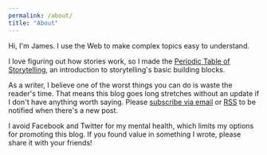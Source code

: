 ```yaml
---
permalink: /about/
title: "About"
---
```


Hi, I'm James. I use the Web to make complex topics easy to understand.

I love figuring out how stories work, so I made the [Periodic Table of Storytelling](https://jamesharris.design/periodic/), an introduction to storytelling's basic building blocks.

As a writer, I believe one of the worst things you can do is waste the reader's time. That means this blog goes long stretches without an update if I don't have anything worth saying. Please [subscribe via email](https://us17.campaign-archive.com/home/?u=de4bf90cba33682650d14d747&id=6e5b78ac2c) or [RSS](https://jamesharris.design/blog/feed.xml) to be notified when there's a new post.

I avoid Facebook and Twitter for my mental health, which limits my options for promoting this blog. If you found value in something I wrote, please share it with your friends!
